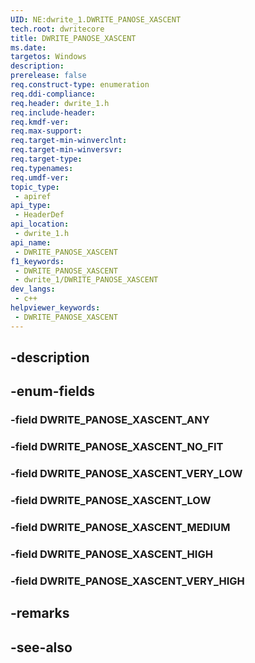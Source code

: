 ```yaml
---
UID: NE:dwrite_1.DWRITE_PANOSE_XASCENT
tech.root: dwritecore
title: DWRITE_PANOSE_XASCENT
ms.date: 
targetos: Windows
description: 
prerelease: false
req.construct-type: enumeration
req.ddi-compliance: 
req.header: dwrite_1.h
req.include-header: 
req.kmdf-ver: 
req.max-support: 
req.target-min-winverclnt: 
req.target-min-winversvr: 
req.target-type: 
req.typenames: 
req.umdf-ver: 
topic_type:
 - apiref
api_type:
 - HeaderDef
api_location:
 - dwrite_1.h
api_name:
 - DWRITE_PANOSE_XASCENT
f1_keywords:
 - DWRITE_PANOSE_XASCENT
 - dwrite_1/DWRITE_PANOSE_XASCENT
dev_langs:
 - c++
helpviewer_keywords:
 - DWRITE_PANOSE_XASCENT
---
```


## -description

## -enum-fields

### -field DWRITE_PANOSE_XASCENT_ANY

### -field DWRITE_PANOSE_XASCENT_NO_FIT

### -field DWRITE_PANOSE_XASCENT_VERY_LOW

### -field DWRITE_PANOSE_XASCENT_LOW

### -field DWRITE_PANOSE_XASCENT_MEDIUM

### -field DWRITE_PANOSE_XASCENT_HIGH

### -field DWRITE_PANOSE_XASCENT_VERY_HIGH

## -remarks

## -see-also

